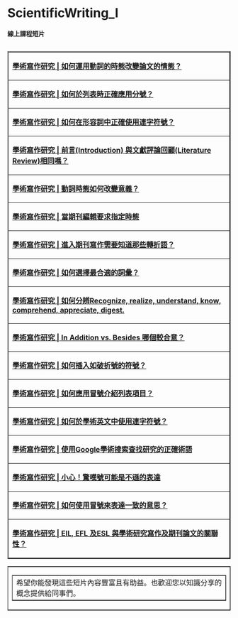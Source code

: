 # ScientificWriting_I
<p><strong>線上課程短片</strong></p>

 <table align="left" border="2" cellspacing="1" cellpadding="1"><colgroup><col ></colgroup>
 <tbody>
 <tr>
 <td><p><strong id="docs-internal-guid-291ed5ff-7fff-d8d1-13dc-97c14d545f9a"><a href="http://tracking.uni-edit.com/tracking/click?d=yYHtfh5KnREJzqN169G_EtOTrwU6Z1mKE6X1r2XL7j9qZAxJu6rmyO5BsJAy8GI_5Cn4aSk5ZOoUPl81ts5CBZNZ8d59m74MDVNtby_CMEg8pTxNboTapJpcUgkR3uTu07oK5E1yxMyG0SS368YQ-4OGdRpVwNHV9xtqa0X51ISBDlG6VWgCI0AbO9_pIdA3jQ2">學術寫作研究 | 如何運用動詞的時態改變論文的情態？</a></strong></p></td>
 </tr>

 <tr>
 <td><p><a href="http://tracking.uni-edit.com/tracking/click?d=r3Fl_R-vc15RGwwQzyI1jQBvkczc3IIWlbzDE1SClsdl54EgYtFfi2RoVEqoGr6MQJBXEPDx_vIe2zVS3yaD1C9Gdnfq6jXzx7QxMpdz7mov6Yd-v1qPfPl3ngtDK699SvOsCThYz0SMTNSLsC6yj7PGudpLUDmDKZJd9VyVPCPTJT3I1Eh2bPIx-SVy9Va5-HZRpgAiX__sXPKASI2Z3xE1"><strong>學術寫作研究 | 如何於列表時正確應用分號？</strong></a></p></td>
 </tr>

 <tr>
 <td><p><a href="http://tracking.uni-edit.com/tracking/click?d=r3Fl_R-vc15RGwwQzyI1jQBvkczc3IIWlbzDE1SClseN_xsiGIlQ8wyddeova36BY11Wh-cok79d3KPmkYEtRFIpMqG9xUoauYCk5E637_nlKgYS0moEKdSXIzuAVXezo7nLjln67tUkLn9DAtLYgNehbANP1GbY_5MeoxxPKyClFSChmlU1wo_vYAnOXJLTZOfbjc6sH2kkK0bdwbtXM_01"><strong>學術寫作研究 | 如何在形容詞中正確使用連字符號？</strong></a></p></td>
 </tr>

 <tr>
 <td><p><a href="http://tracking.uni-edit.com/tracking/click?d=r3Fl_R-vc15RGwwQzyI1jQBvkczc3IIWlbzDE1SClscgwWnm64J1IR6aiQ8lS8sx1Mkux8AyBrzAcz2sHCKj_K9GNcMRMGmjU2AVM2p31cT5AOevfjX9im9OaQNIpBuk0rNIs2_I1yg4pQV7zufQwvuE4ZGBaLu2LV6Ht716lU02smXFJ1Ux4xf9FnM53xYlslDMeYiXNd1jO_tzfjEqCcs1"><strong>學術寫作研究 | 前言(Introduction) 與文獻評論回顧(Literature Review)相同嗎？</strong></a></p></td>
 </tr>

 <tr>
 <td><p><a href="http://tracking.uni-edit.com/tracking/click?d=r3Fl_R-vc15RGwwQzyI1jQBvkczc3IIWlbzDE1SClseM8OAcrkBsgwbUAXcna7ryzZaKXAcBovvFJjaxYwhOtAEobTgJ8lqEF-cTTLyEMVFP0rdtL9JDjKuFbjFjEIFZbgipKt7kM0PmJq_nC-nhrmGT4Yc_htSLJV4jFOguz5ZQqs4ZJPo217hVRnEGx9Owx1jQ_yN61uAL8sJT3R6XnNc1"><strong>學術寫作研究 | 動詞時態如何改變意義？</strong></a></p></td>
 </tr>

 <tr>
 <td><p><a href="http://tracking.uni-edit.com/tracking/click?d=r3Fl_R-vc15RGwwQzyI1jQBvkczc3IIWlbzDE1SClse2Koc5EauQLXXrlfq66xKFuHNmVddFCpLmcWweEVtD9342t--HKbK0C8A-DCKKIre8mvzEKVZ9QsiowGMN4DjzZ3mScfLMbDY1x9yyIW6ROcWIXccqndHAMhfvh3Q9wjFJhR7lACdend_wv9F6Gb1ujZFIHLaqi509U4xkBNeg6pU1"><strong>學術寫作研究 | 當期刊編輯要求指定時態</strong></a></p></td>
 </tr>

 <tr>
 <td><p><a href="http://tracking.uni-edit.com/tracking/click?d=r3Fl_R-vc15RGwwQzyI1jQBvkczc3IIWlbzDE1SClse2Koc5EauQLXXrlfq66xKFuHNmVddFCpLmcWweEVtD9342t--HKbK0C8A-DCKKIre8mvzEKVZ9QsiowGMN4DjzZ3mScfLMbDY1x9yyIW6ROQpz8EzwJqsI60PE3M4sf_DyXBbOP12SXEoBeFPwEghOw_hMd8Fj7laOaR7OpDzRjlU1"><strong>學術寫作研究 | 進入期刊寫作需要知道那些轉折語？</strong></a></p></td>
 </tr>

 <tr>
 <td><p><a href="http://tracking.uni-edit.com/tracking/click?d=r3Fl_R-vc15RGwwQzyI1jQBvkczc3IIWlbzDE1SClse2Koc5EauQLXXrlfq66xKFuHNmVddFCpLmcWweEVtD9342t--HKbK0C8A-DCKKIre8mvzEKVZ9QsiowGMN4DjzZ3mScfLMbDY1x9yyIW6ROUKbrse-iqCbGuoo5A6yNo2UTJbhUzwU9RYeJGK2Bqp2ysUpPXLLw_54z5HteZ9d3GA1"><strong>學術寫作研究 | 如何選擇最合適的詞彙？</strong></a></p></td>
 </tr>

 <tr>
 <td><p><a href="http://tracking.uni-edit.com/tracking/click?d=r3Fl_R-vc15RGwwQzyI1jQBvkczc3IIWlbzDE1SClscVYgkrCh3xc9XLKDrj_vzFgkjOwR0mN9jXmghstfI4YaWRA9STUkATJlwrrbT3php-LOBkZV-bcWBhLrmN1Hxffvjavo0XGFmHmxSU-9vpuxh2ZxUyE52F6plXRSJYMWJbnGc2E3s9lOqWPeDAOtPISFBCybwUlbzDPnhjF1GcRTo1"><strong>學術寫作研究 | 如何分辨Recognize, realize, understand, know, comprehend, appreciate, digest.</strong></a></p></td>
 </tr>

 <tr>
 <td><p><a href="http://tracking.uni-edit.com/tracking/click?d=r3Fl_R-vc15RGwwQzyI1jQBvkczc3IIWlbzDE1SClsd9s6wi1jWpiq0deZXaLkqD4gB74dmTcbe5jBAw7t0hJA8da1Ii9Zy994W8s532wBS_GNJVsyVJkFLkhQQbp8oE62m_L6wRHyPgA1La7Isak5Q7Nr49U4cJdsswfPQsvxDJInTUzBgCNBQFzjvDE9H_ONKP7a8YrJcJ_sf-sNRXQIo1"><strong>學術寫作研究 | In Addition vs. Besides 哪個較合意？</strong></a></p></td>
 </tr>

 <tr>
 <td><p><a href="http://tracking.uni-edit.com/tracking/click?d=aasyEXSOFeHaIgmkji_jtLcBp-7nk6hZRDJPD9GmUYHFUkNkhCataXLh55eI4hMVXWPIBuMbNIyTk3VdcnhGrRAZO_WXST6IOmJGwzbfyZC-fgJDiSZDHZGctcQK43q971yKqzRWjkxhVnmsysYKj2pioU8yxMDjWelfFqoKDD11kEYXQd6ft8OLAtf4AmF1TFHWkEUE4xmoqshLw1nn5_Y1"><strong>學術寫作研究 | 如何插入如破折號的符號？</strong></a></p></td>
 </tr>

 <tr>
 <td><p><a href="http://tracking.uni-edit.com/tracking/click?d=aasyEXSOFeHaIgmkji_jtLcBp-7nk6hZRDJPD9GmUYGZtKppo0Kh9LDI75XssrMYHD9c35aJIOrviaf3JkSw-et_gHZ1hB3m2V_g047_TfmuCK6MlWDgEzNMaG_l2mZoPUw2S__v0quOR58tf9CqGGYfEc-Q8xJJaoJcE7z3Xgl_uMdpyYGGFjy6lz5smxP3-H2Sa90BgSgiNRAm2wstcT81"><strong>學術寫作研究 | 如何應用冒號介紹列表項目？</strong></a></p></td>
 </tr>

 <tr>
 <td><p><a href="http://tracking.uni-edit.com/tracking/click?d=aasyEXSOFeHaIgmkji_jtLcBp-7nk6hZRDJPD9GmUYH4Vfiaj1K8igIKfDgb7tFVqjUskctpYgnkPQgw6jntuAMuYqnvkgoc8h-95fo98AG7xarKdeGmIdyrRvIk5MR5ncvsRPNpwCsuyOuGnecnlPv4G0f2sAdiBHPg9DMfGjH8qIAiqlb-ofudhJGszxVgJBLOBGf4tMPigflbnc1MZVg1"><strong>學術寫作研究 | 如何於學術英文中使用連字符號？</strong></a></p></td>
 </tr>

 <tr>
 <td><p><a href="http://tracking.uni-edit.com/tracking/click?d=aasyEXSOFeHaIgmkji_jtLcBp-7nk6hZRDJPD9GmUYGcPPOxSsMqbapbhzRrbmFcJLaJS5SBwv_q_SQQyPK8ToWk-5b-Al_elr2P01wqYcRPKMKbJColsFZk8dt_PBhSw9rJXnHilZ-SnV5RcBvyUmTNoiYALs_AQglHUfedRQveKOs3vdbiff8N7-jHIuNfa8UyhvQxc2Vpd_JQrY4Sloo1"><strong>學術寫作研究 | 使用Google學術搜索查找研究的正確術語</strong></a></p></td>
 </tr>

 <tr>
 <td><p><a href="http://tracking.uni-edit.com/tracking/click?d=aasyEXSOFeHaIgmkji_jtLcBp-7nk6hZRDJPD9GmUYF8QR1Bcp-Z3tH2-VWoI27DIkkqkJ6h5uTBasNzxwFHQ5sZEHT2M6zFFIM7_6fEUZqLbewnfwCtyovc_l3tVPVascigiJJXEQYCeU89pMFheSabcoKZ0b-pjrHwz26LWO3F_udVG1WNal20-CCbnaO5tvdzhFsyNlcNXv_njmtQg7o1"><strong>學術寫作研究 | 小心！驚嘆號可能是不遜的表達</strong></a></p></td>
 </tr>

 <tr>
 <td><p><a href="http://tracking.uni-edit.com/tracking/click?d=aasyEXSOFeHaIgmkji_jtLcBp-7nk6hZRDJPD9GmUYGCGdiRqy9tnoP-rB9fnz9Hez-E-3MMhX0beruKJs3Q7_2glF9jQl0-lAMONjetEhlJYdUUsngdhmC2NxXpwkxSc_DGx43hJrVAgNygHJWqoPxkJvQ-nZrgkyltpbYSHXQ_GkWNKmmnF6IGjwtguGOrb5Io_oLjZGBrMAB1ug9KsmQ1"><strong>學術寫作研究 | 如何使用冒號來表達一致的意思？</strong></a></p></td>
 </tr>

 <tr>
 <td><p><a href="http://tracking.uni-edit.com/tracking/click?d=kwpd_zhOnz1lAGuv7lzNCjCFKqOsJbm3fSxTeao-rDjTvggKa-PgJnow-0c8Sod8ronUyIlwtcps_61j8yRvd06Hv0UGXmyvjaf5w43rtYx5sfp8CA84j5sQMMDsVjlvAFxPVMfu7fPvQwfN2TA-R1o1"><strong>學術寫作研究 | EIL, EFL 及ESL 與學術研究寫作及期刊論文的關聯性？</strong></a></p></td>
 </tr>

 </tbody>
 </table>

 <table width="100%" border="1" cellspacing="0" cellpadding="0"><tbody ><tr>
 <td valign="top" ><table width="100%" align="left" border="1" cellspacing="0" cellpadding="0">
 <tbody>
 <tr>
 <td valign="top" >希望你能發現這些短片內容豐富且有助益。也歡迎您以知識分享的概念提供給同事們。 </td>
 </tr>

 </tbody>
 </table>

 </td>
 </tr>

 </tbody>
 </table>

